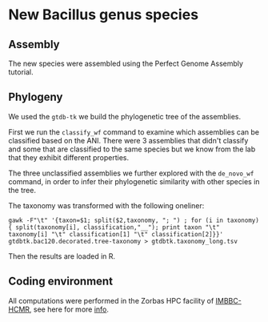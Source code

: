 # New Bacillus genus species

## Assembly
The new species were assembled using the Perfect Genome Assembly tutorial.

## Phylogeny
We used the `gtdb-tk` we build the phylogenetic tree of the assemblies.

First we run the `classify_wf` command to examine which assemblies can be 
classified based on the ANI. There were 3 assemblies that didn't classify
and some that are classified to the same species but we know from the lab
that they exhibit different properties.

The three unclassified assemblies we further explored with the `de_novo_wf` command,
in order to infer their phylogenetic similarity with other species in the tree.

The taxonomy was transformed with the following oneliner:

```
gawk -F"\t" '{taxon=$1; split($2,taxonomy, "; ") ; for (i in taxonomy){ split(taxonomy[i], classification,"__"); print taxon "\t" taxonomy[i] "\t" classification[1] "\t" classification[2]}}' gtdbtk.bac120.decorated.tree-taxonomy > gtdbtk.taxonomy_long.tsv
```

Then the results are loaded in R.

## Coding environment

All computations were performed in the Zorbas HPC facility of [IMBBC-HCMR](https://hpc.hcmr.gr),
see here for more [info](https://doi.org/10.1093/gigascience/giab053).



